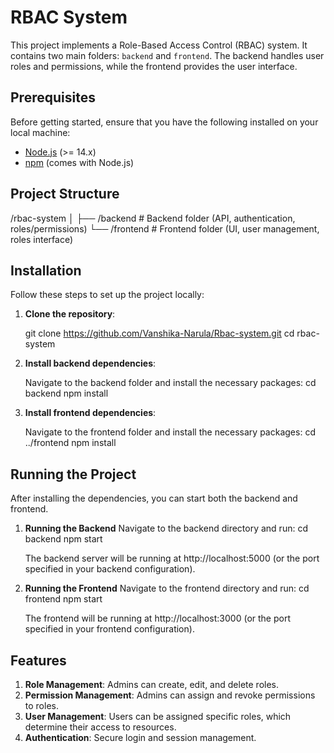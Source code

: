 # RBAC System

This project implements a Role-Based Access Control (RBAC) system. It contains two main folders: `backend` and `frontend`. The backend handles user roles and permissions, while the frontend provides the user interface.

## Prerequisites

Before getting started, ensure that you have the following installed on your local machine:

- [Node.js](https://nodejs.org/) (>= 14.x)
- [npm](https://www.npmjs.com/) (comes with Node.js)

## Project Structure

/rbac-system │ ├── /backend # Backend folder (API, authentication, roles/permissions) └── /frontend # Frontend folder (UI, user management, roles interface)


## Installation

Follow these steps to set up the project locally:

1. **Clone the repository**:

   git clone https://github.com/Vanshika-Narula/Rbac-system.git
   cd rbac-system

2. **Install backend dependencies**:

   Navigate to the backend folder and install the necessary packages:
   cd backend
   npm install

3. **Install frontend dependencies**:

   Navigate to the frontend folder and install the necessary packages:
   cd ../frontend
   npm install


## Running the Project
After installing the dependencies, you can start both the backend and frontend.

1. **Running the Backend**
   Navigate to the backend directory and run:
   cd backend
   npm start

   The backend server will be running at http://localhost:5000 (or the port specified in your backend configuration).

2. **Running the Frontend**
   Navigate to the frontend directory and run:
   cd frontend
   npm start

   The frontend will be running at http://localhost:3000 (or the port specified in your frontend configuration).


## Features

1. **Role Management**: Admins can create, edit, and delete roles.
2. **Permission Management**: Admins can assign and revoke permissions to roles.
3. **User Management**: Users can be assigned specific roles, which determine their access to resources.
4. **Authentication**: Secure login and session management.





